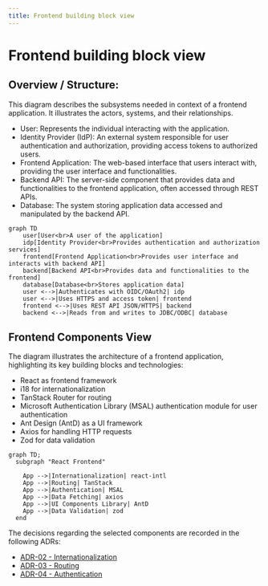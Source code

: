 ```yaml
---
title: Frontend building block view
---
```


# Frontend building block view

## Overview / Structure:
This diagram describes the subsystems needed in context of a frontend application. It illustrates the actors, systems, and their relationships.

* User: Represents the individual interacting with the application.
* Identity Provider (IdP): An external system responsible for user authentication and authorization, providing access tokens to authorized users.
* Frontend Application: The web-based interface that users interact with, providing the user interface and functionalities.
* Backend API: The server-side component that provides data and functionalities to the frontend application, often accessed through REST APIs.
* Database: The system storing application data accessed and manipulated by the backend API.

```mermaid
graph TD
    user[User<br>A user of the application]
    idp[Identity Provider<br>Provides authentication and authorization services]
    frontend[Frontend Application<br>Provides user interface and interacts with backend API]
    backend[Backend API<br>Provides data and functionalities to the frontend]
    database[Database<br>Stores application data]
    user <-->|Authenticates with OIDC/OAuth2| idp
    user <-->|Uses HTTPS and access token| frontend
    frontend <-->|Uses REST API JSON/HTTPS| backend
    backend <-->|Reads from and writes to JDBC/ODBC| database
```

## Frontend Components View
The diagram illustrates the architecture of a frontend application, highlighting its key building blocks and technologies:

* React as frontend framework
* i18 for internationalization
* TanStack Router for routing 
* Microsoft Authentication Library (MSAL) authentication module for user authentication 
* Ant Design (AntD) as a UI framework
* Axios for handling HTTP requests
* Zod for data validation


```mermaid
graph TD;
  subgraph "React Frontend"
    
    App -->|Internationalization| react-intl
    App -->|Routing| TanStack
    App -->|Authentication| MSAL
    App -->|Data Fetching| axios
    App -->|UI Components Library| AntD
    App -->|Data Validation| zod
  end
```

The decisions regarding the selected components are recorded in the following ADRs:

* [ADR-02 - Internationalization](../09_architectural-decisions/adr-02.md)
* [ADR-03 - Routing](../09_architectural-decisions/adr-03.md)
* [ADR-04 - Authentication](../09_architectural-decisions/adr-04.md)
